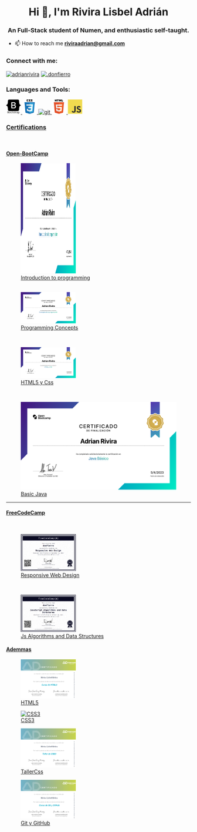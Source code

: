 <h1 align="center">Hi 👋, I'm Rivira Lisbel Adrián</h1>
<h3 align="center">An Full-Stack student of Numen, and enthusiastic self-taught.</h3>

- 📫 How to reach me **riviraadrian@gmail.com**

<h3 align="left">Connect with me:</h3>
<p align="left">
    <a href="https://instagram.com/adrianrivira" target="blank"><img align="center"
            src="https://raw.githubusercontent.com/rahuldkjain/github-profile-readme-generator/master/src/images/icons/Social/instagram.svg"
            alt="adrianrivira" height="30" width="40" /></a>
    <a href="https://discord.gg/.donfierro" target="blank"><img align="center"
            src="https://raw.githubusercontent.com/rahuldkjain/github-profile-readme-generator/master/src/images/icons/Social/discord.svg"
            alt=".donfierro" height="30" width="40" /></a>
</p>

<h3 align="left">Languages and Tools:</h3>
<p align="left"> <a href="https://getbootstrap.com" target="_blank" rel="noreferrer"> <img
            src="https://raw.githubusercontent.com/devicons/devicon/master/icons/bootstrap/bootstrap-plain-wordmark.svg"
            alt="bootstrap" width="40" height="40" /> </a> <a href="https://www.w3schools.com/css/" target="_blank"
        rel="noreferrer"> <img
            src="https://raw.githubusercontent.com/devicons/devicon/master/icons/css3/css3-original-wordmark.svg"
            alt="css3" width="40" height="40" /> </a> <a href="https://git-scm.com/" target="_blank" rel="noreferrer">
        <img src="https://www.vectorlogo.zone/logos/git-scm/git-scm-icon.svg" alt="git" width="40" height="40" /> </a>
    <a href="https://www.w3.org/html/" target="_blank" rel="noreferrer"> <img
            src="https://raw.githubusercontent.com/devicons/devicon/master/icons/html5/html5-original-wordmark.svg"
            alt="html5" width="40" height="40" /> </a> <a href="https://developer.mozilla.org/en-US/docs/Web/JavaScript"
        target="_blank" rel="noreferrer"> <img
            src="https://raw.githubusercontent.com/devicons/devicon/master/icons/javascript/javascript-original.svg"
            alt="javascript" width="40" height="40" /> </a> <a href="https://www.mysql.com/" target="_blank"
        rel="noreferrer">
</p>
<h3>Certifications</h3>
                <br>
<h4>Open-BootCamp</h4>
<figure>
    <img src="https://github.com/DonFierroFsa/DonFierroFsa/blob/main/diplomas_6c4806d6-9e55-44e8-b396-cabd28e99543.pdf" alt="Introduction to programming"
         width="150px" height="300px">
    <figcaption>
        Introduction to programming </figcaption>
          <br>  
</figure>
          
                
<figure>
    <img src="https://github.com/DonFierroFsa/DonFierroFsa/blob/main/diplomas_534afcd4-8c4b-4df8-bc2a-92591f79327e.pdf"
        alt="Programming Concepts" width="150px">
    <figcaption>Programming Concepts</figcaption>
</figure>
                <br>
<figure>
    <img src="https://github.com/DonFierroFsa/DonFierroFsa/blob/main/diplomas_78090069-9fa0-4bff-9854-fcd4a83fc578.pdf"
        alt="html y Css" width="150px">
    <figcaption>HTML5 y Css</figcaption>
</figure>
                <br>
<figure>
    <img src="https://github.com/DonFierroFsa/DonFierroFsa/blob/main/diplomas_32346759-8aac-4f4b-8897-0edf87a830f3.pdf" alt="Basic Java">
    <figcaption>Basic Java</figcaption>
</figure>
                <hr>
<h4>FreeCodeCamp</h4>
                  <br>
<figure>
    <img src="https://github.com/DonFierroFsa/DonFierroFsa/blob/main/Responsive%20Web%20Design.png"
        alt="certificado Responsive Web Design" width="150px" />
    <figcaption>Responsive Web Design</figcaption>
</figure>
                <br>
<figure>
    <img src="https://github.com/DonFierroFsa/DonFierroFsa/blob/main/Js%20Algorithms%20and%20data%20Structures-FCC.png"
        alt="Js Algorithms and Data Structures" width="150px">
    <figcaption>Js Algorithms and Data Structures</figcaption>
</figure>
<h4>Ademmas</h4>
<figure>
    <img src="https://github.com/DonFierroFsa/DonFierroFsa/blob/main/HTML.pdf" alt="HTML" width="150px">
    <figcaption>HTML5</figcaption>
</figure>
<figure>
    <img src="https://github.com/DonFierroFsa/DonFierroFsa/blob/main/CSS3.pdf" alt="CSS3" width="150px">
    <figcaption>CSS3</figcaption>
</figure>
<figure>
    <img src="https://github.com/DonFierroFsa/DonFierroFsa/blob/main/TallerCss.pdf" alt="TallerCss" width="150px">
    <figcaption>TallerCss</figcaption>
</figure>
<figure>
    <img src="https://github.com/DonFierroFsa/DonFierroFsa/blob/main/Git%20GitHub.pdf" alt="Git y GitHub" width="150px">
    <figcaption>Git y GitHub</figcaption>
</figure>
